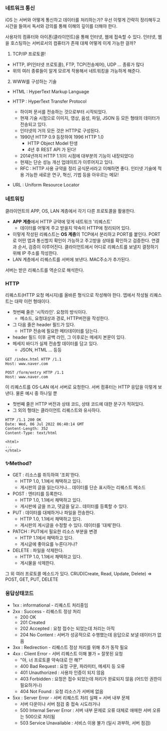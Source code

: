 ### 네트워크 통신
iOS 는 서버와 어떻게 통신하고 데이터를 처리하는가?
우선 이렇게 간략히 정리해두고 시간을 들여서 독서와 강의를 통해 이해의 깊이를 더해야 한다.

사용자의 컴퓨터와 아이폰(클라이언트)을 통해 인터넷, 웹에 접속할 수 있다.
인터넷, 웹을 호스팅하는 서버로서의 컴퓨터가 존재
대체 어떻게 이게 가능한 걸까?

1. TCP/IP 프로토콜!
- HTTP, IP(인터넷 프로토콜), FTP, TCP(전송제어), UDP ... 종류가 많다
- 위의 여러 종류들이 알게 모르게 작용해서 네트워킹을 가능하게 해준다.

2. WWW를 구성하는 기술
- HTML : HyperText Markup Language
- HTTP : HyperText Transfer Protocol
    + 하이퍼 문서를 전송하는 것으로부터 시작되었다.
    + 현재 기술 시점으로 이미지, 영상, 음성, 파일, JSON 등 모든 형태의 데이터가 전송되고 있다.
    + 인터넷의 거의 모든 것은 HTTP로 구성된다.
    + 1990년 HTTP 0.9 등장하여 1996 HTTP 1.0
        * HTTP Object Model 탄생
        * 4년 후 REST API 가 된다!
    + 2014년까지 HTTP 1.1(이 시점에 대부분의 기능이 내장되었다)
    + 현재는 단순 성능 개선 업데이트가 이루어지고 있다.
    + RFC : HTTP 사용 규약을 정리 공식문서라고 이해하면 좋다.
      인터넷 기술에 적용 가능한 새로운 연구, 혁신, 기법 등을 아우르는 메모!

- URL : Uniform Resource Locator

### 네트워킹

클라이언트의 APP, OS, LAN 계층에서 각기 다른 프로토콜을 활용한다.
- **APP 계층**에서 HTTP 규약에 맞게 네트워크 '리퀘스트'
    + 데이터를 어떻게 주고 받을지 약속이 HTTP에 정리되어 있다.
- 이렇게 작성된 리퀘스트는 **OS 계층**의 TCP에서 분리하고 PORT를 붙인다.
  PORT 로 어떤 앱과 통신할지 확인이 가능하고 주고받을 상태를 확인하고 검증한다.
  연결과 순서, 검증이 이루어진다.
  클라이언트에서 어디로 리퀘스트를 보낼지 결정하기 위해 IP 주소를 작성한다.
- LAN 계층에서 리퀘스트를 서버에 보낸다. MAC주소가 추가된다.

서버는 받은 리퀘스트를 역순으로 해석한다.

### HTTP
리퀘스트(HTTP 요청 메시지)를 올바른 형식으로 작성해야 한다.
앱에서 작성될 리퀘스트는 대략 이런 형태이다.
- 첫번째 줄은 '시작라인'. 요청의 방식이다.
    + 메소드, 요청대상과 경로, HTTP버전을 작성한다.
- 그 다음 줄은 header 필드가 있다.
    + HTTP 전송에 필요한 메타데이터를 담는다.
- header 필드 이후 공백 라인, 그 이후로는 메세지 본문이 있다.
- 메세지 바디가 실제 전송할 데이터를 담고 있다.
    + JSON, HTML ... 등등

```
GET /index.html HTTP /1.1
Host: www.naver.com

POST /form/entry HTTP /1.1
Host: www.naver.com

```
이 리퀘스트를 OS-LAN 에서 서버로 요청한다.
서버 컴퓨터는 HTTP 응답을 이렇게 보낸다. 물론 예시 중 하나일 뿐
- 첫번째 줄은 HTTP 버전과 상태 코드, 상태 코드에 대한 문구가 적혀있다.
- 그 외의 형태는 클라이언트 리퀘스트와 유사하다.

```
HTTP /1.1 200 OK
Date: Wed, 06 Jul 2022 06:40:14 GMT
Content-Length: 352
Content-Type: text/html

<html>
...
</html>
```

### ✨Method?
- GET : 리소스를 취득하여 '조회'한다.
    + HTTP 1.0, 1.1에서 채택하고 있다.
    + 게시판의 글을 읽는다거나... 데이터를 단순 표시하는 리퀘스트 메소드
- POST : 엔티티를 등록한다.
    + HTTP 1.0, 1.1에서 채택하고 있다.
    + 게시판에 글을 쓰고, 댓글을 달고.. 데이터를 등록할 수 있다.
- PUT : 데이터를 대체하거나 파일을 전송한다.
    + HTTP 1.0, 1.1에서 채택하고 있다.
    + 게시판의 게시글을 수정할 수 있다. 데이터를 '대체'한다.
- PATCH : PUT에서 필요한 리소스 부분을 변경
    + HTTP 1.1에서 채택하고 있다.
    + 게시글에 좋아요를 누른다거나?
- DELETE : 파일을 삭제한다.
    + HTTP 1.0, 1.1에서 채택하고 있다.
    + 게시물을 삭제한다.

그 외 여러 프로토콜 메소드가 있다.
CRUD(Create, Read, Update, Delete)
=> POST, GET, PUT, DELETE

### 응답상태코드
- 1xx : informational - 리퀘스트 처리중임
- 2xx : Success - 리퀘스트 정상 처리
    + 200 OK
    + 201 Created
    + 202 Accepted : 요청 접수는 되었는데 처리는 아직
    + 204 No Content : 서버가 성공적으로 수행했는데 응답으로 보낼 데이터가 없음
- 3xx : Redirection - 리퀘스트 정상 처리를 위해 추가 동작 필요
- 4xx : Client Error - 서버 리퀘스트 이해 불가 = 잘못된 요청
    + "야, 너 프로토콜 약속대로 안 해?"
    + 400 Bad Request : 요청 구문, 파라미터, 메세지 등 오류
    + 401 Unauthorized : 사용자 인증이 되지 않음
    + 403 Forbidden : 요청은 접수 되었는데 처리가 완료되지 않음 (어드민 권한이 필요하거나)
    + 404 Not Found : 요청 리소스가 서버에 없음
- 5xx : Server Error - 서버 리퀘스트 처리 실패 = 서버 내부 문제
    + 서버 다운이나 서버 점검 중 접속 시도라거나
    + 500 Internal Server Error : 서버 내부 문제로 오류
      대체로 애매한 서버 오류는 500으로 처리됨
    + 503 Service Unavailable : 서비스 이용 불가 (일시 과부하, 서버 점검)